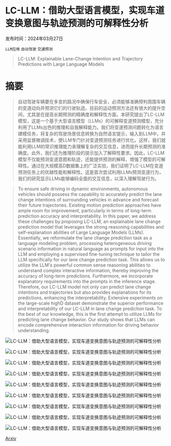 # LC-LLM：借助大型语言模型，实现车道变换意图与轨迹预测的可解释性分析

发布时间：2024年03月27日

`LLM应用` `自动驾驶` `交通预测`

> LC-LLM: Explainable Lane-Change Intention and Trajectory Predictions with Large Language Models

# 摘要

> 自动驾驶车辆要在多变的路况中确保行车安全，必须能够准确预判周围车辆的变道动向并预测它们的行驶轨迹。目前的运动预测方法还有很大的提升空间，尤其是在提高长期预测的精确度和解释性方面。本研究提出了LC-LLM模型，这是一个基于大型语言模型（LLMs）的可解释变道预测模型，充分利用了LLMs出色的推理和自我解释能力。我们将变道预测问题转化为语言建模任务，将复杂的驾驶场景信息转换为自然语言提示，输入到LLM中，并采用监督微调技术，使LLM专门针对变道预测任务进行优化。这样，我们就能利用LLM的常识推理能力来理解复杂的交互信息，进而提升长期预测的准确度。此外，我们还为推理阶段的提示加入了解释性要求。因此，LC-LLM模型不仅能预测变道意图和轨迹，还能提供预测的解释，增强了模型的可解释性。通过在大规模高D数据集上的广泛实验，我们证明了LC-LLM在变道预测任务上的优越性能和解释性。这是首次尝试利用LLMs预测变道行为，我们的研究显示LLMs能够编码全面的交互信息，以深入理解驾驶行为。

> To ensure safe driving in dynamic environments, autonomous vehicles should possess the capability to accurately predict the lane change intentions of surrounding vehicles in advance and forecast their future trajectories. Existing motion prediction approaches have ample room for improvement, particularly in terms of long-term prediction accuracy and interpretability. In this paper, we address these challenges by proposing LC-LLM, an explainable lane change prediction model that leverages the strong reasoning capabilities and self-explanation abilities of Large Language Models (LLMs). Essentially, we reformulate the lane change prediction task as a language modeling problem, processing heterogeneous driving scenario information in natural language as prompts for input into the LLM and employing a supervised fine-tuning technique to tailor the LLM specifically for our lane change prediction task. This allows us to utilize the LLM's powerful common sense reasoning abilities to understand complex interactive information, thereby improving the accuracy of long-term predictions. Furthermore, we incorporate explanatory requirements into the prompts in the inference stage. Therefore, our LC-LLM model not only can predict lane change intentions and trajectories but also provides explanations for its predictions, enhancing the interpretability. Extensive experiments on the large-scale highD dataset demonstrate the superior performance and interpretability of our LC-LLM in lane change prediction task. To the best of our knowledge, this is the first attempt to utilize LLMs for predicting lane change behavior. Our study shows that LLMs can encode comprehensive interaction information for driving behavior understanding.

![LC-LLM：借助大型语言模型，实现车道变换意图与轨迹预测的可解释性分析](../../../paper_images/2403.18344/x1.png)

![LC-LLM：借助大型语言模型，实现车道变换意图与轨迹预测的可解释性分析](../../../paper_images/2403.18344/x2.png)

![LC-LLM：借助大型语言模型，实现车道变换意图与轨迹预测的可解释性分析](../../../paper_images/2403.18344/x3.png)

![LC-LLM：借助大型语言模型，实现车道变换意图与轨迹预测的可解释性分析](../../../paper_images/2403.18344/x4.png)

![LC-LLM：借助大型语言模型，实现车道变换意图与轨迹预测的可解释性分析](../../../paper_images/2403.18344/x5.png)

![LC-LLM：借助大型语言模型，实现车道变换意图与轨迹预测的可解释性分析](../../../paper_images/2403.18344/x6.png)

![LC-LLM：借助大型语言模型，实现车道变换意图与轨迹预测的可解释性分析](../../../paper_images/2403.18344/x7.png)

![LC-LLM：借助大型语言模型，实现车道变换意图与轨迹预测的可解释性分析](../../../paper_images/2403.18344/x8.png)

![LC-LLM：借助大型语言模型，实现车道变换意图与轨迹预测的可解释性分析](../../../paper_images/2403.18344/x9.png)

[Arxiv](https://arxiv.org/abs/2403.18344)